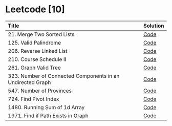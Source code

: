 # Leetcode [10]

| Title                                                      | Solution                                                                                                                                                     |
| :--------------------------------------------------------- | :----------------------------------------------------------------------------------------------------------------------------------------------------------- |
| 21. Merge Two Sorted Lists                                 | [Code](https://github.com/mvganeshkumar06/data-structures-and-algorithms/tree/main/leetcode/solutions/merge-two-sorted-lists)                                |
| 125. Valid Palindrome                                      | [Code](https://github.com/mvganeshkumar06/data-structures-and-algorithms/tree/main/leetcode/solutions/valid-palindrome)                                      |
| 206. Reverse Linked List                                   | [Code](https://github.com/mvganeshkumar06/data-structures-and-algorithms/tree/main/leetcode/solutions/reverse-linked-list)                                   |
| 210. Course Schedule II                                    | [Code](https://github.com/mvganeshkumar06/data-structures-and-algorithms/tree/main/leetcode/solutions/course-schedule-II)                                    |
| 261. Graph Valid Tree                                      | [Code](https://github.com/mvganeshkumar06/data-structures-and-algorithms/tree/main/leetcode/solutions/graph-valid-tree)                                      |
| 323. Number of Connected Components in an Undirected Graph | [Code](https://github.com/mvganeshkumar06/data-structures-and-algorithms/tree/main/leetcode/solutions/number-of-connected-components-in-an-undirected-graph) |
| 547. Number of Provinces                                   | [Code](https://github.com/mvganeshkumar06/data-structures-and-algorithms/tree/main/leetcode/solutions/number-of-provinces)                                   |
| 724. Find Pivot Index                                      | [Code](https://github.com/mvganeshkumar06/data-structures-and-algorithms/tree/main/leetcode/solutions/find-pivot-index)                                      |
| 1480. Running Sum of 1d Array                              | [Code](https://github.com/mvganeshkumar06/data-structures-and-algorithms/tree/main/leetcode/solutions/running-sum-of-1d-array)                               |
| 1971. Find if Path Exists in Graph                         | [Code](https://github.com/mvganeshkumar06/data-structures-and-algorithms/tree/main/leetcode/solutions/find-if-path-exists-in-graph)                          |